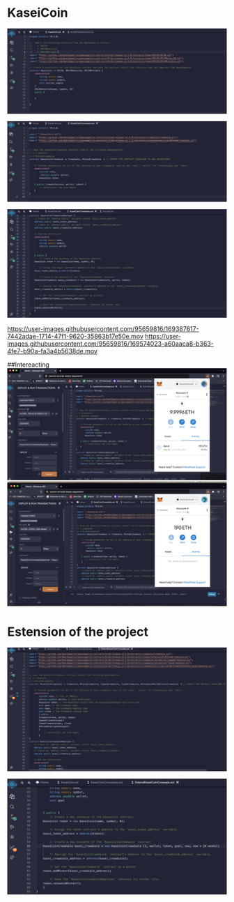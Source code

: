 # KaseiCoin
![](image/kasei1.png)

![](image/kasei2.png)

![](image/kasei3.png)



https://user-images.githubusercontent.com/95659816/169387617-7442adae-1714-47f1-9620-35863b17e50e.mov
https://user-images.githubusercontent.com/95659816/169574023-a60aaca8-b363-4fe7-b90a-fa3a4b5638de.mov

##Intereacting 
![](image/SendEth.png)
![](image/RecieveEth.png)


# Estension of the project

![](image/ExtendKasei.png)

![](image/ExtendKasei1.png)


